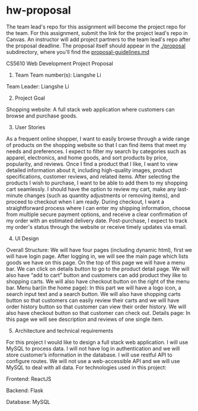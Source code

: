 # hw-proposal

The team lead's repo for this assignment will become the project repo for the team.
For this assignment, submit the link for the project lead's repo in Canvas.
An instructor will add project partners to the team lead's repo after the proposal deadline.
The proposal itself should appear in the [./proposal](proposal) subdirectory, 
where you'll find the [proposal-guidelines.md](proposal/proposal-guidelines.md) 

 CS5610 Web Development 
Project Proposal
1.	Team
Team number(s): Liangshe Li

Team Leader: Liangshe Li

2.	Project Goal

Shopping website: A full stack web application where customers can browse and purchase goods.

3.	User Stories

As a frequent online shopper, I want to easily browse through a wide range of products on the shopping website so that I can find items that meet my needs and preferences. I expect to filter my search by categories such as apparel, electronics, and home goods, and sort products by price, popularity, and reviews. Once I find a product that I like, I want to view detailed information about it, including high-quality images, product specifications, customer reviews, and related items. After selecting the products I wish to purchase, I want to be able to add them to my shopping cart seamlessly. I should have the option to review my cart, make any last-minute changes (such as quantity adjustments or removing items), and proceed to checkout when I am ready. During checkout, I want a straightforward process where I can enter my shipping information, choose from multiple secure payment options, and receive a clear confirmation of my order with an estimated delivery date. Post-purchase, I expect to track my order's status through the website or receive timely updates via email.

4.	UI Design

Overall Structure: We will have four pages (including dynamic html), first we will have login page. After logging in, we will see the main page which lists goods we have on this page. On the top of this page we will have a menu bar. We can click on details button to go to the product detail page. We will also have “add to cart” button and customers can add product they like to shopping carts. We will also have checkout button on the right of the menu bar.
Menu bar(in the home page): In this part we will have a logo icon, a search input text and a search button. We will also have shopping carts button so that customers can easily review their carts and we will have order history button so that customer can view their order history. We will also have checkout button so that customer can check out.
Details page: In this page we will see description and reviews of one single item.

5.	Architecture and technical requirements

For this project I would like to design a full stack web application. I will use MySQL to process data. I will not have log in authentication and we will store customer’s information in the database. I will use restful API to configure routes. We will not use a web-accessible API and we will use MySQL to deal with all data. For technologies used in this project:

Frontend: ReactJS

Backend: Flask

Database: MySQL 
